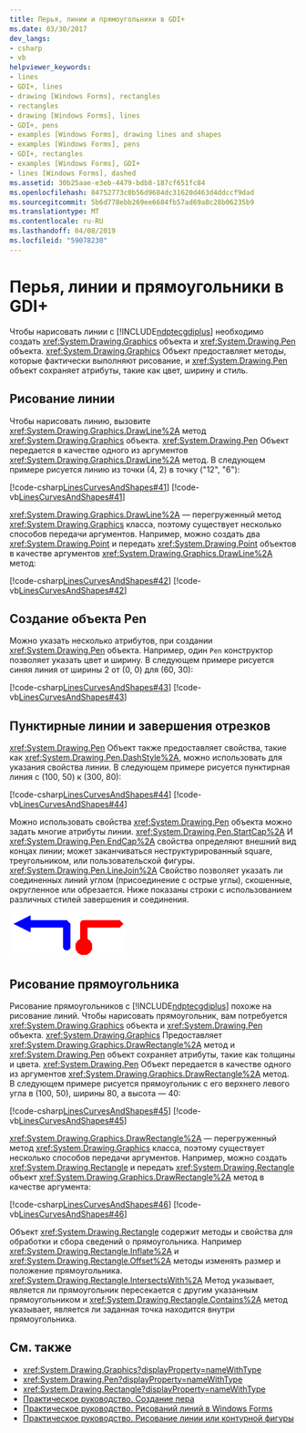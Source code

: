 ```yaml
---
title: Перья, линии и прямоугольники в GDI+
ms.date: 03/30/2017
dev_langs:
- csharp
- vb
helpviewer_keywords:
- lines
- GDI+, lines
- drawing [Windows Forms], rectangles
- rectangles
- drawing [Windows Forms], lines
- GDI+, pens
- examples [Windows Forms], drawing lines and shapes
- examples [Windows Forms], pens
- GDI+, rectangles
- examples [Windows Forms], GDI+
- lines [Windows Forms], dashed
ms.assetid: 30b25aae-e3eb-4479-bdb8-187cf651fc84
ms.openlocfilehash: 84752773c0b56d9684dc31620d463d4ddccf9dad
ms.sourcegitcommit: 5b6d778ebb269ee6684fb57ad69a8c28b06235b9
ms.translationtype: MT
ms.contentlocale: ru-RU
ms.lasthandoff: 04/08/2019
ms.locfileid: "59078230"
---
```

# <a name="pens-lines-and-rectangles-in-gdi"></a>Перья, линии и прямоугольники в GDI+
Чтобы нарисовать линии с [!INCLUDE[ndptecgdiplus](../../../../includes/ndptecgdiplus-md.md)] необходимо создать <xref:System.Drawing.Graphics> объекта и <xref:System.Drawing.Pen> объекта. <xref:System.Drawing.Graphics> Объект предоставляет методы, которые фактически выполняют рисование, и <xref:System.Drawing.Pen> объект сохраняет атрибуты, такие как цвет, ширину и стиль.  
  
## <a name="drawing-a-line"></a>Рисование линии  
 Чтобы нарисовать линию, вызовите <xref:System.Drawing.Graphics.DrawLine%2A> метод <xref:System.Drawing.Graphics> объекта. <xref:System.Drawing.Pen> Объект передается в качестве одного из аргументов <xref:System.Drawing.Graphics.DrawLine%2A> метод. В следующем примере рисуется линию из точки (4, 2) в точку ("12", "6"):  
  
 [!code-csharp[LinesCurvesAndShapes#41](~/samples/snippets/csharp/VS_Snippets_Winforms/LinesCurvesAndShapes/CS/Class1.cs#41)]
 [!code-vb[LinesCurvesAndShapes#41](~/samples/snippets/visualbasic/VS_Snippets_Winforms/LinesCurvesAndShapes/VB/Class1.vb#41)]  
  
 <xref:System.Drawing.Graphics.DrawLine%2A> — перегруженный метод <xref:System.Drawing.Graphics> класса, поэтому существует несколько способов передачи аргументов. Например, можно создать два <xref:System.Drawing.Point> и передать <xref:System.Drawing.Point> объектов в качестве аргументов <xref:System.Drawing.Graphics.DrawLine%2A> метод:  
  
 [!code-csharp[LinesCurvesAndShapes#42](~/samples/snippets/csharp/VS_Snippets_Winforms/LinesCurvesAndShapes/CS/Class1.cs#42)]
 [!code-vb[LinesCurvesAndShapes#42](~/samples/snippets/visualbasic/VS_Snippets_Winforms/LinesCurvesAndShapes/VB/Class1.vb#42)]  
  
## <a name="constructing-a-pen"></a>Создание объекта Pen  
 Можно указать несколько атрибутов, при создании <xref:System.Drawing.Pen> объекта. Например, один `Pen` конструктор позволяет указать цвет и ширину. В следующем примере рисуется синяя линия от ширины 2 от (0, 0) для (60, 30):  
  
 [!code-csharp[LinesCurvesAndShapes#43](~/samples/snippets/csharp/VS_Snippets_Winforms/LinesCurvesAndShapes/CS/Class1.cs#43)]
 [!code-vb[LinesCurvesAndShapes#43](~/samples/snippets/visualbasic/VS_Snippets_Winforms/LinesCurvesAndShapes/VB/Class1.vb#43)]  
  
## <a name="dashed-lines-and-line-caps"></a>Пунктирные линии и завершения отрезков  
 <xref:System.Drawing.Pen> Объект также предоставляет свойства, такие как <xref:System.Drawing.Pen.DashStyle%2A>, можно использовать для указания свойства линии. В следующем примере рисуется пунктирная линия с (100, 50) к (300, 80):  
  
 [!code-csharp[LinesCurvesAndShapes#44](~/samples/snippets/csharp/VS_Snippets_Winforms/LinesCurvesAndShapes/CS/Class1.cs#44)]
 [!code-vb[LinesCurvesAndShapes#44](~/samples/snippets/visualbasic/VS_Snippets_Winforms/LinesCurvesAndShapes/VB/Class1.vb#44)]  
  
 Можно использовать свойства <xref:System.Drawing.Pen> объекта можно задать многие атрибуты линии. <xref:System.Drawing.Pen.StartCap%2A> И <xref:System.Drawing.Pen.EndCap%2A> свойства определяют внешний вид концах линии; может заканчиваться неструктурированный square, треугольником, или пользовательской фигуры. <xref:System.Drawing.Pen.LineJoin%2A> Свойство позволяет указать ли соединенных линий углом (присоединение с острые углы), скошенные, округленное или обрезается. Ниже показаны строки с использованием различных стилей завершения и соединения.  
  
 ![Строки](./media/aboutgdip02-art04.gif "Aboutgdip02_art04")  
  
## <a name="drawing-a-rectangle"></a>Рисование прямоугольника  
 Рисование прямоугольников с [!INCLUDE[ndptecgdiplus](../../../../includes/ndptecgdiplus-md.md)] похоже на рисование линий. Чтобы нарисовать прямоугольник, вам потребуется <xref:System.Drawing.Graphics> объекта и <xref:System.Drawing.Pen> объекта. <xref:System.Drawing.Graphics> Предоставляет <xref:System.Drawing.Graphics.DrawRectangle%2A> метод и <xref:System.Drawing.Pen> объект сохраняет атрибуты, такие как толщины и цвета. <xref:System.Drawing.Pen> Объект передается в качестве одного из аргументов <xref:System.Drawing.Graphics.DrawRectangle%2A> метод. В следующем примере рисуется прямоугольник с его верхнего левого угла в (100, 50), ширины 80, а высота — 40:  
  
 [!code-csharp[LinesCurvesAndShapes#45](~/samples/snippets/csharp/VS_Snippets_Winforms/LinesCurvesAndShapes/CS/Class1.cs#45)]
 [!code-vb[LinesCurvesAndShapes#45](~/samples/snippets/visualbasic/VS_Snippets_Winforms/LinesCurvesAndShapes/VB/Class1.vb#45)]  
  
 <xref:System.Drawing.Graphics.DrawRectangle%2A> — перегруженный метод <xref:System.Drawing.Graphics> класса, поэтому существует несколько способов передачи аргументов. Например, можно создать <xref:System.Drawing.Rectangle> и передать <xref:System.Drawing.Rectangle> объект <xref:System.Drawing.Graphics.DrawRectangle%2A> метод в качестве аргумента:  
  
 [!code-csharp[LinesCurvesAndShapes#46](~/samples/snippets/csharp/VS_Snippets_Winforms/LinesCurvesAndShapes/CS/Class1.cs#46)]
 [!code-vb[LinesCurvesAndShapes#46](~/samples/snippets/visualbasic/VS_Snippets_Winforms/LinesCurvesAndShapes/VB/Class1.vb#46)]  
  
 Объект <xref:System.Drawing.Rectangle> содержит методы и свойства для обработки и сбора сведений о прямоугольника. Например <xref:System.Drawing.Rectangle.Inflate%2A> и <xref:System.Drawing.Rectangle.Offset%2A> методы изменять размер и положение прямоугольника. <xref:System.Drawing.Rectangle.IntersectsWith%2A> Метод указывает, является ли прямоугольник пересекается с другим указанным прямоугольником и <xref:System.Drawing.Rectangle.Contains%2A> метод указывает, является ли заданная точка находится внутри прямоугольника.  
  
## <a name="see-also"></a>См. также

- <xref:System.Drawing.Graphics?displayProperty=nameWithType>
- <xref:System.Drawing.Pen?displayProperty=nameWithType>
- <xref:System.Drawing.Rectangle?displayProperty=nameWithType>
- [Практическое руководство. Создание пера](how-to-create-a-pen.md)
- [Практическое руководство. Рисований линий в Windows Forms](how-to-draw-a-line-on-a-windows-form.md)
- [Практическое руководство. Рисование линии или контурной фигуры](how-to-draw-an-outlined-shape.md)

